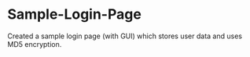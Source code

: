 # Sample-Login-Page
Created a sample login page (with GUI) which stores user data and uses MD5 encryption.
